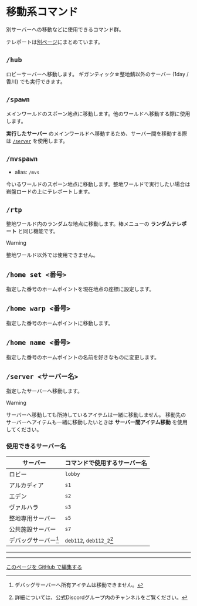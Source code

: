 # 移動系コマンド

別サーバーへの移動などに使用できるコマンド群。

テレポートは[別ページ](./teleport.md)にまとめています。

## `/hub`

ロビーサーバーへ移動します。 ギガンティック☆整地鯖以外のサーバー (1day / 香川) でも実行できます。

## `/spawn`

メインワールドのスポーン地点に移動します。他のワールドへ移動する際に使用します。

**実行したサーバー** のメインワールドへ移動するため、サーバー間を移動する際は [`/server`](#server-サーバー名) を使用します。

## `/mvspawn`

- alias: `/mvs`

今いるワールドのスポーン地点に移動します。整地ワールドで実行したい場合は岩盤ロードの上にテレポートします。

## `/rtp`

整地ワールド内のランダムな地点に移動します。棒メニューの **ランダムテレポート** と同じ機能です。

> [!WARNING]
>
> 整地ワールド以外では使用できません。

## `/home set <番号>`

指定した番号のホームポイントを現在地点の座標に設定します。

## `/home warp <番号>`

指定した番号のホームポイントに移動します。

## `/home name <番号>`

指定した番号のホームポイントの名前を好きなものに変更します。

## `/server <サーバー名>`

指定したサーバーへ移動します。

> [!WARNING]
>
> サーバーへ移動しても所持しているアイテムは一緒に移動しません。 移動先のサーバーへアイテムも一緒に移動したいときは **サーバー間アイテム移動** を使用してください。

### 使用できるサーバー名

| サーバー | コマンドで使用するサーバー名 |
| ---- | ---- |
| ロビー | `lobby` |
| アルカディア | `s1` |
| エデン | `s2` |
| ヴァルハラ | `s3` |
| 整地専用サーバー | `s5` |
| 公共施設サーバー | `s7` |
| デバッグサーバー[^1] | `deb112`, `deb112_2`[^2] |

----

[^1]: デバッグサーバーへ所有アイテムは移動できません。
[^2]: 詳細については、公式Discordグループ内のチャンネルをご覧ください。

----

[このページを GitHub で編集する](https://github.com/GiganticMinecraft/CommandReference/edit/main/src/player/moving.md)
